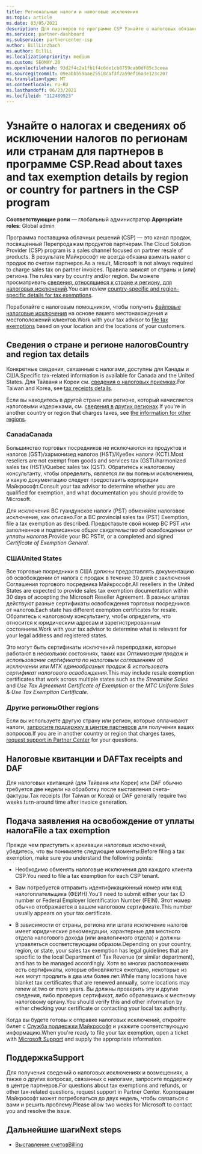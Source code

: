 ```yaml
---
title: Региональные налоги и налоговые исключения
ms.topic: article
ms.date: 03/05/2021
description: Для партнеров по программе CSP Узнайте о налоговых обязанностях на регион, о том, как отправлять налоговые исключения для продаж CSP и как получить поддержку по налоговым вопросам.
ms.service: partner-dashboard
ms.subservice: partnercenter-csp
author: BillLinzbach
ms.author: BillLi
ms.localizationpriority: medium
ms.custom: SEOMAY.20
ms.openlocfilehash: 93d2f4c2a1fb1f4c6de1cb8759cab0df85c3ceea
ms.sourcegitcommit: 09eabb559aae25518caf3f2a59ef16a3e123c207
ms.translationtype: MT
ms.contentlocale: ru-RU
ms.lasthandoff: 06/23/2021
ms.locfileid: "112489923"
---
```

# <a name="read-about-taxes-and-tax-exemption-details-by-region-or-country-for-partners-in-the-csp-program"></a><span data-ttu-id="183d4-103">Узнайте о налогах и сведениях об исключении налогов по регионам или странам для партнеров в программе CSP.</span><span class="sxs-lookup"><span data-stu-id="183d4-103">Read about taxes and tax exemption details by region or country for partners in the CSP program</span></span>

<span data-ttu-id="183d4-104">**Соответствующие роли** — глобальный администратор.</span><span class="sxs-lookup"><span data-stu-id="183d4-104">**Appropriate roles**: Global admin</span></span>

<span data-ttu-id="183d4-105">Программа поставщика облачных решений (CSP) — это канал продаж, посвященный Перепродажам продуктов партнерам.</span><span class="sxs-lookup"><span data-stu-id="183d4-105">The Cloud Solution Provider (CSP) program is a sales channel focused on partner resale of products.</span></span> <span data-ttu-id="183d4-106">В результате Майкрософт не всегда обязана взимать налог с продаж по счетам партнеров.</span><span class="sxs-lookup"><span data-stu-id="183d4-106">As a result, Microsoft is not always required to charge sales tax on partner invoices.</span></span> <span data-ttu-id="183d4-107">Правила зависят от страны и (или) региона.</span><span class="sxs-lookup"><span data-stu-id="183d4-107">The rules vary by country and/or region.</span></span> <span data-ttu-id="183d4-108">Вы можете просматривать [сведения, относящиеся к стране и региону, для налоговых исключений](#country-and-region-tax-details).</span><span class="sxs-lookup"><span data-stu-id="183d4-108">You can review [country-specific and region-specific details for tax exemptions](#country-and-region-tax-details).</span></span>

<span data-ttu-id="183d4-109">Поработайте с налоговым помощником, чтобы получить [файловые налоговые исключения](#file-a-tax-exemption) на основе вашего местонахождения и местоположений клиентов.</span><span class="sxs-lookup"><span data-stu-id="183d4-109">Work with your tax advisor to [file tax exemptions](#file-a-tax-exemption) based on your location and the locations of your customers.</span></span>

## <a name="country-and-region-tax-details"></a><span data-ttu-id="183d4-110">Сведения о стране и регионе налогов</span><span class="sxs-lookup"><span data-stu-id="183d4-110">Country and region tax details</span></span>

<span data-ttu-id="183d4-111">Конкретные сведения, связанные с налогами, доступны для Канады и США.</span><span class="sxs-lookup"><span data-stu-id="183d4-111">Specific tax-related information is available for Canada and the United States.</span></span> <span data-ttu-id="183d4-112">Для Тайваня и Кореи см. [сведения о налоговых приемках](#tax-receipts-and-daf).</span><span class="sxs-lookup"><span data-stu-id="183d4-112">For Taiwan and Korea, see [tax receipts details](#tax-receipts-and-daf).</span></span>

<span data-ttu-id="183d4-113">Если вы находитесь в другой стране или регионе, который начисляется налоговыми издержками, см. [сведения в других регионах](#other-regions).</span><span class="sxs-lookup"><span data-stu-id="183d4-113">If you're in another country or region that charges taxes, see [the information for other regions](#other-regions).</span></span>


### <a name="canada"></a><span data-ttu-id="183d4-114">Canada</span><span class="sxs-lookup"><span data-stu-id="183d4-114">Canada</span></span>

<span data-ttu-id="183d4-115">Большинство торговых посредников не исключаются из продуктов и налогов (GST)/хармонизед налогов (HST)/Куебек налоги (КСТ).</span><span class="sxs-lookup"><span data-stu-id="183d4-115">Most resellers are not exempt from goods and services tax (GST)/harmonized sales tax (HST)/Quebec sales tax (QST).</span></span> <span data-ttu-id="183d4-116">Обратитесь к налоговому консультанту, чтобы определить, является ли вы полным исключением, и какую документацию следует предоставить корпорации Майкрософт.</span><span class="sxs-lookup"><span data-stu-id="183d4-116">Consult your tax advisor to determine whether you are qualified for exemption, and what documentation you should provide to Microsoft.</span></span>

<span data-ttu-id="183d4-117">Для исключения BC гуандунское налоги (PST) обменяйте налоговое исключение, как описано.</span><span class="sxs-lookup"><span data-stu-id="183d4-117">For a BC provincial sales tax (PST) Exemption, file a tax exemption as described.</span></span> <span data-ttu-id="183d4-118">Предоставьте свой номер BC PST или заполненное и подписанное *общее свидетельство об освобождении от уплаты налогов*.</span><span class="sxs-lookup"><span data-stu-id="183d4-118">Provide your BC PST#, or a completed and signed *Certificate of Exemption General*.</span></span>

### <a name="united-states"></a><span data-ttu-id="183d4-119">США</span><span class="sxs-lookup"><span data-stu-id="183d4-119">United States</span></span>

<span data-ttu-id="183d4-120">Все торговые посредники в США должны предоставлять документацию об освобождении от налога с продаж в течение 30 дней с заключения Соглашения торгового посредника Майкрософт.</span><span class="sxs-lookup"><span data-stu-id="183d4-120">All resellers in the United States are expected to provide sales tax exemption documentation within 30 days of accepting the Microsoft Reseller Agreement.</span></span> <span data-ttu-id="183d4-121">В разных штатах действуют разные сертификаты освобождения торговых посредников от налогов.</span><span class="sxs-lookup"><span data-stu-id="183d4-121">Each state has different exemption certificates for resale.</span></span> <span data-ttu-id="183d4-122">Обратитесь к налоговому консультанту, чтобы определить, что относится к юридическим адресам и зарегистрированным состояниям.</span><span class="sxs-lookup"><span data-stu-id="183d4-122">Work with your tax advisor to determine what is relevant for your legal address and registered states.</span></span>

<span data-ttu-id="183d4-123">Это могут быть сертификаты исключений перепродажи, которые работают в нескольких состояниях, таких как *Оптимизация продаж* и *использование сертификата по налоговым соглашениям об исключении* или *МТК единообразных продаж & использовать сертификат налогового освобождения*.</span><span class="sxs-lookup"><span data-stu-id="183d4-123">This may include resale exemption certificates that work across multiple states such as the *Streamline Sales* and *Use Tax Agreement Certificate of Exemption* or the *MTC Uniform Sales & Use Tax Exemption Certificate*.</span></span>

### <a name="other-regions"></a><span data-ttu-id="183d4-124">Другие регионы</span><span class="sxs-lookup"><span data-stu-id="183d4-124">Other regions</span></span>

<span data-ttu-id="183d4-125">Если вы используете другую страну или регион, которые оплачивают налоги, [запросите поддержку в центре партнеров](#support) для получения ваших вопросов.</span><span class="sxs-lookup"><span data-stu-id="183d4-125">If you are in another country or region that charges taxes, [request support in Partner Center](#support) for your questions.</span></span>

## <a name="tax-receipts-and-daf"></a><span data-ttu-id="183d4-126">Налоговые квитанции и DAF</span><span class="sxs-lookup"><span data-stu-id="183d4-126">Tax receipts and DAF</span></span>

<span data-ttu-id="183d4-127">Для налоговых квитанций (для Тайваня или Кореи) или DAF обычно требуется две недели на обработку после выставления счета-фактуры.</span><span class="sxs-lookup"><span data-stu-id="183d4-127">Tax receipts (for Taiwan or Korea) or DAF generally require two weeks turn-around time after invoice generation.</span></span>

## <a name="file-a-tax-exemption"></a><span data-ttu-id="183d4-128">Подача заявления на освобождение от уплаты налога</span><span class="sxs-lookup"><span data-stu-id="183d4-128">File a tax exemption</span></span>

<span data-ttu-id="183d4-129">Прежде чем приступить к архивации налоговых исключений, убедитесь, что вы понимаете следующие моменты:</span><span class="sxs-lookup"><span data-stu-id="183d4-129">Before filing a tax exemption, make sure you understand the following points:</span></span>

- <span data-ttu-id="183d4-130">Необходимо обменять налоговые исключения для каждого клиента CSP.</span><span class="sxs-lookup"><span data-stu-id="183d4-130">You need to file a tax exemption for each CSP tenant.</span></span>

- <span data-ttu-id="183d4-131">Вам потребуется отправить идентификационный номер или код налогоплательщика (ФЕИН).</span><span class="sxs-lookup"><span data-stu-id="183d4-131">You'll need to submit either your tax ID number or Federal Employer Identification Number (FEIN).</span></span> <span data-ttu-id="183d4-132">Этот номер обычно отображается в вашем налоговом сертификате.</span><span class="sxs-lookup"><span data-stu-id="183d4-132">This number usually appears on your tax certificate.</span></span>

- <span data-ttu-id="183d4-133">В зависимости от страны, региона или штата исключение налогов имеет юридические рекомендации, характерные для местного отдела налогового дохода (или аналогичного отдела) и должны управляться соответствующим образом.</span><span class="sxs-lookup"><span data-stu-id="183d4-133">Depending on your country, region, or state, your sales tax exemption has legal guidelines that are specific to the local Department of Tax Revenue (or similar department), and has to be managed accordingly.</span></span> <span data-ttu-id="183d4-134">Хотя во многих расположениях есть сертификаты, которые обновляются ежегодно, некоторые из них могут продлить в два или более лет.</span><span class="sxs-lookup"><span data-stu-id="183d4-134">While many locations have blanket tax certificates that are renewed annually, some locations may renew at two or more years.</span></span> <span data-ttu-id="183d4-135">Вы должны проверить эту и другие сведения, либо проверив сертификат, либо обратившись к местному налоговому органу.</span><span class="sxs-lookup"><span data-stu-id="183d4-135">You should verify this and other information by either checking your certificate or contacting your local tax authority.</span></span>

<span data-ttu-id="183d4-136">Когда вы будете готовы к отправке налоговых исключений, откройте билет с [Служба поддержки Майкрософт](https://partner.microsoft.com/dashboard/support/csp/servicerequests/create?stage=2&topicid=92930319-ced6-c18b-d7a6-d62b22d60aa5) и укажите соответствующую информацию.</span><span class="sxs-lookup"><span data-stu-id="183d4-136">When you're ready to file your tax exemption, open a ticket with [Microsoft Support](https://partner.microsoft.com/dashboard/support/csp/servicerequests/create?stage=2&topicid=92930319-ced6-c18b-d7a6-d62b22d60aa5) and supply the appropriate information.</span></span>

## <a name="support"></a><span data-ttu-id="183d4-137">Поддержка</span><span class="sxs-lookup"><span data-stu-id="183d4-137">Support</span></span>

<span data-ttu-id="183d4-138">Для получения сведений о налоговых исключениях и возмещениях, а также о других вопросах, связанных с налогами, запросите поддержку в центре партнеров.</span><span class="sxs-lookup"><span data-stu-id="183d4-138">For questions about tax exemptions and refunds, or other tax-related questions, request support in Partner Center.</span></span> <span data-ttu-id="183d4-139">Корпорации Майкрософт может потребоваться до двух недель, чтобы связаться с вами и решить проблему.</span><span class="sxs-lookup"><span data-stu-id="183d4-139">Please allow two weeks for Microsoft to contact you and resolve the issue.</span></span>

## <a name="next-steps"></a><span data-ttu-id="183d4-140">Дальнейшие шаги</span><span class="sxs-lookup"><span data-stu-id="183d4-140">Next steps</span></span>

- [<span data-ttu-id="183d4-141">Выставление счетов</span><span class="sxs-lookup"><span data-stu-id="183d4-141">Billing</span></span>](billing.md)
